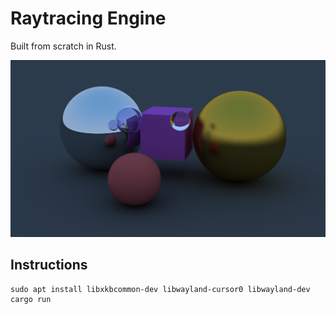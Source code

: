 # Raytracing Engine

Built from scratch in Rust.

![alt text](https://github.com/ojferro/raytracing/blob/master/output_images/image.png?raw=true)

## Instructions
```
sudo apt install libxkbcommon-dev libwayland-cursor0 libwayland-dev
cargo run
```
